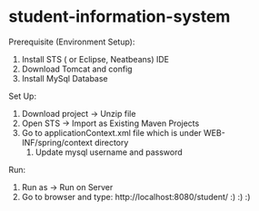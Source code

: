 # student-information-system



Prerequisite (Environment Setup):

1. Install STS ( or Eclipse, Neatbeans) IDE
2. Download Tomcat and config
3. Install MySql Database

Set Up:

1. Download project -> Unzip file 
2. Open STS -> Import as Existing Maven Projects
3. Go to applicationContext.xml file which is under WEB-INF/spring/context directory
    1. Update mysql username and password

Run: 

1. Run as -> Run on Server
2. Go to browser and type: http://localhost:8080/student/   :) :) :)

